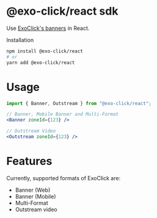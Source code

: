 # @exo-click/react sdk
Use [ExoClick's banners](https://www.exoclick.com/signup/?login=tomhooijenga) in React.

Installation
```bash
npm install @exo-click/react
# or
yarn add @exo-click/react
```

# Usage
```jsx
import { Banner, Outstream } from "@exo-click/react";

// Banner, Mobile Banner and Multi-Format
<Banner zoneId={123} />

// Outstream Video
<Outstream zoneId={123} />
```

# Features
Currently, supported formats of ExoClick are:
* Banner (Web)
* Banner (Mobile)
* Multi-Format
* Outstream video
